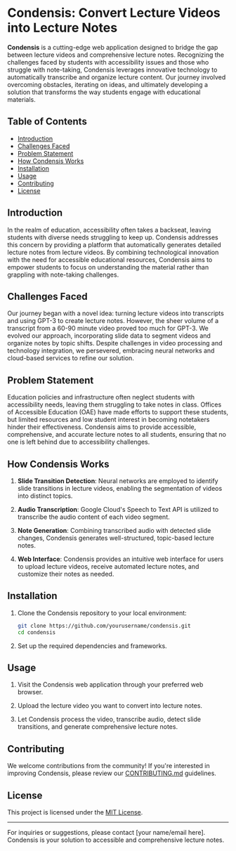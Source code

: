 # Condensis: Convert Lecture Videos into Lecture Notes

**Condensis** is a cutting-edge web application designed to bridge the gap between lecture videos and comprehensive lecture notes. Recognizing the challenges faced by students with accessibility issues and those who struggle with note-taking, Condensis leverages innovative technology to automatically transcribe and organize lecture content. Our journey involved overcoming obstacles, iterating on ideas, and ultimately developing a solution that transforms the way students engage with educational materials.

## Table of Contents

- [Introduction](#introduction)
- [Challenges Faced](#challenges-faced)
- [Problem Statement](#problem-statement)
- [How Condensis Works](#how-condensis-works)
- [Installation](#installation)
- [Usage](#usage)
- [Contributing](#contributing)
- [License](#license)

## Introduction

In the realm of education, accessibility often takes a backseat, leaving students with diverse needs struggling to keep up. Condensis addresses this concern by providing a platform that automatically generates detailed lecture notes from lecture videos. By combining technological innovation with the need for accessible educational resources, Condensis aims to empower students to focus on understanding the material rather than grappling with note-taking challenges.

## Challenges Faced

Our journey began with a novel idea: turning lecture videos into transcripts and using GPT-3 to create lecture notes. However, the sheer volume of a transcript from a 60-90 minute video proved too much for GPT-3. We evolved our approach, incorporating slide data to segment videos and organize notes by topic shifts. Despite challenges in video processing and technology integration, we persevered, embracing neural networks and cloud-based services to refine our solution.

## Problem Statement

Education policies and infrastructure often neglect students with accessibility needs, leaving them struggling to take notes in class. Offices of Accessible Education (OAE) have made efforts to support these students, but limited resources and low student interest in becoming notetakers hinder their effectiveness. Condensis aims to provide accessible, comprehensive, and accurate lecture notes to all students, ensuring that no one is left behind due to accessibility challenges.

## How Condensis Works

1. **Slide Transition Detection**: Neural networks are employed to identify slide transitions in lecture videos, enabling the segmentation of videos into distinct topics.

2. **Audio Transcription**: Google Cloud's Speech to Text API is utilized to transcribe the audio content of each video segment.

3. **Note Generation**: Combining transcribed audio with detected slide changes, Condensis generates well-structured, topic-based lecture notes.

4. **Web Interface**: Condensis provides an intuitive web interface for users to upload lecture videos, receive automated lecture notes, and customize their notes as needed.

## Installation

1. Clone the Condensis repository to your local environment:

   ```bash
   git clone https://github.com/yourusername/condensis.git
   cd condensis
   ```

2. Set up the required dependencies and frameworks.

## Usage

1. Visit the Condensis web application through your preferred web browser.

2. Upload the lecture video you want to convert into lecture notes.

3. Let Condensis process the video, transcribe audio, detect slide transitions, and generate comprehensive lecture notes.

## Contributing

We welcome contributions from the community! If you're interested in improving Condensis, please review our [CONTRIBUTING.md](CONTRIBUTING.md) guidelines.

## License

This project is licensed under the [MIT License](LICENSE).

---

For inquiries or suggestions, please contact [your name/email here]. Condensis is your solution to accessible and comprehensive lecture notes.
